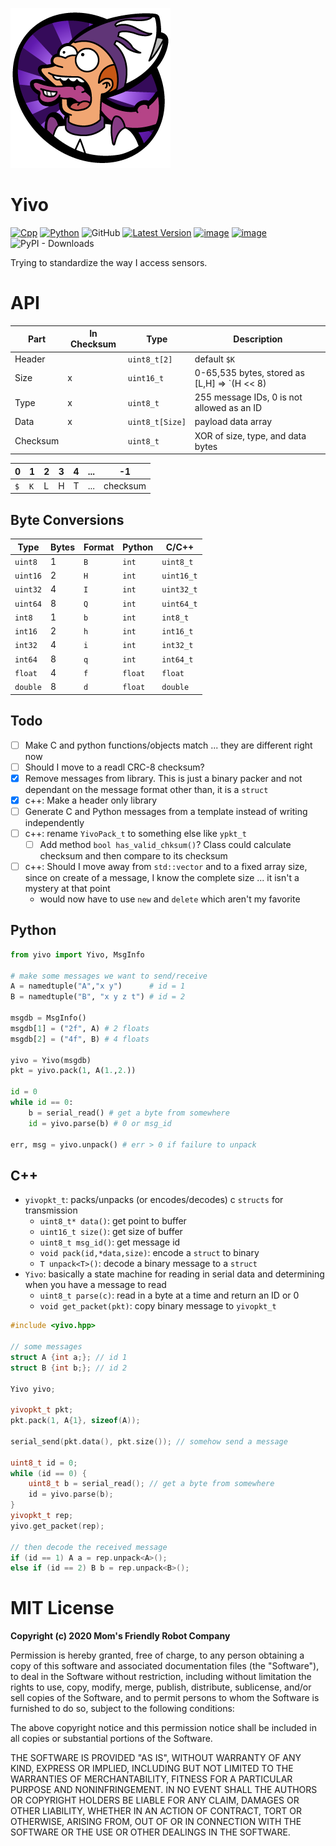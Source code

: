 ![](https://raw.githubusercontent.com/MomsFriendlyRobotCompany/yivo/main/docs/yivo.png)

# Yivo

[![Cpp](https://github.com/MomsFriendlyRobotCompany/yivo/actions/workflows/cpp.yaml/badge.svg)](https://github.com/MomsFriendlyRobotCompany/yivo/actions/workflows/cpp.yaml)
[![Python](https://github.com/MomsFriendlyRobotCompany/yivo/actions/workflows/python.yaml/badge.svg)](https://github.com/MomsFriendlyRobotCompany/yivo/actions/workflows/python.yaml)
![GitHub](https://img.shields.io/github/license/MomsFriendlyRobotCompany/yivo)
[![Latest Version](https://img.shields.io/pypi/v/yivo.svg)](https://pypi.python.org/pypi/yivo/)
[![image](https://img.shields.io/pypi/pyversions/yivo.svg)](https://pypi.python.org/pypi/yivo)
[![image](https://img.shields.io/pypi/format/yivo.svg)](https://pypi.python.org/pypi/yivo)
![PyPI - Downloads](https://img.shields.io/pypi/dm/yivo?color=aqua)


Trying to standardize the way I access sensors.

# API

| Part     | In Checksum | Type  | Description |
|----------|-------------|-------|-------------|
| Header   |   | `uint8_t[2]`    | default `$K` |
| Size     | x | `uint16_t`      | 0-65,535 bytes, stored as [L,H] => `(H << 8) | L` |
| Type     | x | `uint8_t`       | 255 message IDs, 0 is not allowed as an ID |
| Data     | x | `uint8_t[Size]` | payload data array |
| Checksum |   | `uint8_t`       | XOR of size, type, and data bytes |

| 0 | 1 | 2 | 3 | 4 | ... | -1 |
|---|---|---|---|---|-----|----|
|`$`|`K`| L | H | T | ... | checksum |

## Byte Conversions

| Type     | Bytes | Format | Python | C/C++ |
|----------|---|-----|---------|---------------|
| `uint8`  | 1 | `B` | `int`   | `uint8_t`
| `uint16` | 2 | `H` | `int`   | `uint16_t`
| `uint32` | 4 | `I` | `int`   | `uint32_t`
| `uint64` | 8 | `Q` | `int`   | `uint64_t`
| `int8`   | 1 | `b` | `int`   | `int8_t`
| `int16`  | 2 | `h` | `int`   | `int16_t`
| `int32`  | 4 | `i` | `int`   | `int32_t`
| `int64`  | 8 | `q` | `int`   | `int64_t`
| `float`  | 4 | `f` | `float` | `float`
| `double` | 8 | `d` | `float` | `double`

## Todo

- [ ] Make C and python functions/objects match ... they are different right now
- [ ] Should I move to a readl CRC-8 checksum?
- [x] Remove messages from library. This is just a binary packer and
      not dependant on the message format other than, it is a `struct`
- [x] c++: Make a header only library
- [ ] Generate C and Python messages from a template instead of writing independently
- [ ] c++: rename `YivoPack_t` to something else like `ypkt_t`
    - [ ] Add method `bool has_valid_chksum()`? Class could calculate checksum and then compare
    to its checksum
- [ ] c++: Should I move away from `std::vector` and to a fixed array size, since on create of
    a message, I know the complete size ... it isn't a mystery at that point
    - would now have to use `new` and `delete` which aren't my favorite

## Python

```python
from yivo import Yivo, MsgInfo

# make some messages we want to send/receive
A = namedtuple("A","x y")      # id = 1
B = namedtuple("B", "x y z t") # id = 2

msgdb = MsgInfo()
msgdb[1] = ("2f", A) # 2 floats
msgdb[2] = ("4f", B) # 4 floats

yivo = Yivo(msgdb)
pkt = yivo.pack(1, A(1.,2.))

id = 0
while id == 0:
    b = serial_read() # get a byte from somewhere
    id = yivo.parse(b) # 0 or msg_id

err, msg = yivo.unpack() # err > 0 if failure to unpack
```

## C++

- `yivopkt_t`: packs/unpacks (or encodes/decodes) c `structs` for transmission
    - `uint8_t* data()`: get point to buffer
    - `uint16_t size()`: get size of buffer
    - `uint8_t msg_id()`: get message id
    - `void pack(id,*data,size)`: encode a `struct` to binary
    - `T unpack<T>()`: decode a binary message to a `struct`
- `Yivo`: basically a state machine for reading in serial data and determining when you have a message to read
    - `uint8_t parse(c)`: read in a byte at a time and return an ID or 0
    - `void get_packet(pkt)`: copy binary message to `yivopkt_t`

```cpp
#include <yivo.hpp>

// some messages
struct A {int a;}; // id 1
struct B {int b;}; // id 2

Yivo yivo;

yivopkt_t pkt;
pkt.pack(1, A{1}, sizeof(A));

serial_send(pkt.data(), pkt.size()); // somehow send a message

uint8_t id = 0;
while (id == 0) {
    uint8_t b = serial_read(); // get a byte from somewhere
    id = yivo.parse(b);
}
yivopkt_t rep;
yivo.get_packet(rep);

// then decode the received message
if (id == 1) A a = rep.unpack<A>();
else if (id == 2) B b = rep.unpack<B>();
```

# MIT License

**Copyright (c) 2020 Mom's Friendly Robot Company**

Permission is hereby granted, free of charge, to any person obtaining a copy
of this software and associated documentation files (the "Software"), to deal
in the Software without restriction, including without limitation the rights
to use, copy, modify, merge, publish, distribute, sublicense, and/or sell
copies of the Software, and to permit persons to whom the Software is
furnished to do so, subject to the following conditions:

The above copyright notice and this permission notice shall be included in all
copies or substantial portions of the Software.

THE SOFTWARE IS PROVIDED "AS IS", WITHOUT WARRANTY OF ANY KIND, EXPRESS OR
IMPLIED, INCLUDING BUT NOT LIMITED TO THE WARRANTIES OF MERCHANTABILITY,
FITNESS FOR A PARTICULAR PURPOSE AND NONINFRINGEMENT. IN NO EVENT SHALL THE
AUTHORS OR COPYRIGHT HOLDERS BE LIABLE FOR ANY CLAIM, DAMAGES OR OTHER
LIABILITY, WHETHER IN AN ACTION OF CONTRACT, TORT OR OTHERWISE, ARISING FROM,
OUT OF OR IN CONNECTION WITH THE SOFTWARE OR THE USE OR OTHER DEALINGS IN THE
SOFTWARE.
